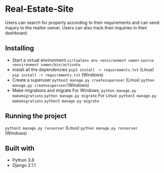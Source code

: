 # Real-Estate-Site
Users can search for property according to their requirements and can send inquiry to the realtor owner. Users can also track their inquiries in their dashboard.

## Installing
* Start a virtual environment
```virtualenv env <environment name>```
```source <environment name>/bin/activate```
* Install all the dependencies
```pip3 install -r requirements.txt``` (Linux)
```pip install -r requirements.txt``` (Windows)
* Create a superuser
```python3 manage.py createsuperuser``` (Linux)
```python manage.py createsuperuser```(Windows)
* Make migrations and migrate
For Windows:
```python manage.py makemigrations```
```python manage.py migrate```
For Linux:
```python3 manage.py makemigrations```
```python3 manage.py migrate```

## Running the project
```python3 manage.py runserver``` (Linux)
```python manage.py runserver``` (Windows)

## Built with 
* Python 3.8
* Django 2.1.1
